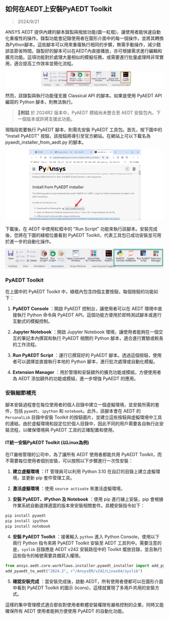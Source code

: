 如何在AEDT上安裝PyAEDT Toolkit
---
> 2024/9/21

ANSYS AEDT 提供內建的腳本錄製與撥放功能(圖一紅框)，讓使用者能快速自動化重複性的操作。錄製功能會記錄使用者在圖形介面中的每一個操作，並將其轉換為Python腳本。這些腳本可以用來重複執行相同的步驟，無需手動操作，減少錯誤並節省時間。錄製好的腳本可以在AEDT內直接播放，亦可根據需求進行編輯和擴充功能。這項功能對於處理大量相似的模擬任務，或需要進行批量處理時非常實用，適合提高工作效率並簡化流程。

![2024-09-21_11-21-17](/assets/2024-09-21_11-21-17_m7zh2rs2c.png)

然而，該錄製與執行功能僅支援 Classical API 的腳本。如果是使用 PyAEDT API 編寫的 Python 腳本，則無法執行。

>:memo:**附註** 於 2024R2 版本中，PyAEDT 模組尚未整合至 AEDT 安裝包內，下一個版本或許將支援此功能。

現階段若要執行 PyAEDT 腳本，則需先安裝 PyAEDT 工具包。首先，按下圖中的 "Install PyAEDT" 按鈕，該按鈕將導引至官方網站。在網站上可以下載名為 pyaedt_installer_from_aedt.py 的腳本。

![2024-09-21_11-34-53](/assets/2024-09-21_11-34-53.png)


下載後，在 AEDT 中使用紅框中的 "Run Script" 功能來執行該腳本。安裝完成後，您將在下圖的綠框位置看到 PyAEDT Toolkit，代表工具包已成功安裝並可用於進一步的自動化操作。

![2024-09-21_11-33-11](/assets/2024-09-21_11-33-11.png)

### PyAEDT Toolkit

在上圖中的 PyAEDT Toolkit 中，綠框內包含四個主要按鈕，每個按鈕的功能如下：
 
1. **PyAEDT Console** ：開啟 PyAEDT 控制台，讓使用者可以在 AEDT 環境中直接執行 Python 命令與 PyAEDT API。這個功能方便用於即時測試腳本或進行互動式的模擬控制。
 
2. **Jupyter Notebook** ：開啟 Jupyter Notebook 環境，讓使用者能夠在一個交互的筆記本內撰寫和執行 PyAEDT 相關的 Python 腳本，適合進行實驗或較長的工作流程。
 
3. **Run PyAEDT Script** ：運行已撰寫好的 PyAEDT 腳本。透過這個按鈕，使用者可以選擇並直接執行本地的 Python 腳本，進行批次處理或自動化模擬。
 
4. **Extension Manager** ：用於管理和安裝額外的擴充功能或模組，方便使用者為 AEDT 添加額外的功能或模組，進一步增強 PyAEDT 的應用。

### 安裝細節補充
腳本安裝過程會在每位使用者的個人目錄中建立一個虛擬環境，並安裝所需的套件，包括 `pyaedt`、`ipython` 和 `notebook`。此外，該腳本會在 AEDT 的 `PersonalLib` 目錄中安裝 Toolkit 的按鈕圖片，並建立這些按鈕與虛擬環境中工具的連結。由於虛擬環境和設定位於個人目錄中，因此不同的用戶需要各自執行此安裝流程，以確保環境與 PyAEDT 工具的正確配置和使用。

#### IT統一安裝PyAEDT Toolkit (以Linux為例)

在IT嚴格管理的公司中，為了讓所有 AEDT 使用者都能共用 PyAEDT Toolkit，而不需要每位使用者個別安裝，可以按照以下步驟進行一次性安裝：
 
1. **建立虛擬環境** ：IT 管理員可以利用 Python 3.10 在自訂的目錄上建立虛擬環境，並更新 pip 套件管理工具。

2. **激活虛擬環境** ：使用 `source activate` 來激活虛擬環境，
3. **安裝 PyAEDT、IPython 及 Notebook** ：使用 pip 進行線上安裝，pip 會根據作業系統自動選擇適當的版本來安裝相關套件。具體安裝指令如下：

```bash
pip install pyaedt
pip install ipython
pip install notebook
```

4. **安裝 PyAEDT Toolkit** ：接著輸入 `python` 進入 Python Console，使用以下兩行 Python 指令來將 PyAEDT Toolkit 安裝至 AEDT 工具列中。需要注意的是，`syslib` 目錄應是 AEDT v242 安裝路徑中的 Toolkit 擺放目錄，並且執行這些指令的帳號需要具備寫入權限。

```python
from ansys.aedt.core.workflows.installer.pyaedt_installer import add_pyaedt_to_aedt
add_pyaedt_to_aedt("2024.2", r"/AnsysEM/v242/Linux64/syslib")
```
 
5. **確認安裝完成** ：當安裝完成後，啟動 AEDT，所有使用者便都可以在圖形介面中看到 PyAEDT Toolkit 的圖示 (icons)，這樣就實現了多用戶共用的安裝方式。

這樣的集中管理模式適合那些對使用者軟體安裝權限有嚴格控制的企業，同時又能確保所有 AEDT 使用者能夠方便使用 PyAEDT 的自動化功能。